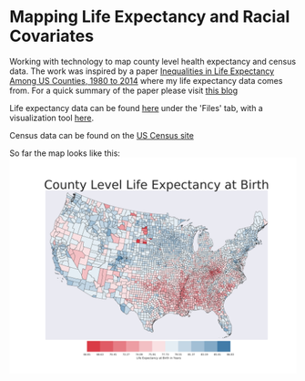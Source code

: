# Mapping Life Expectancy and Racial Covariates
Working with technology to map county level health expectancy and census data. The work was inspired by a paper [Inequalities in Life Expectancy Among US Counties, 1980 to 2014](https://jamanetwork.com/journals/jamainternalmedicine/fullarticle/2626194) where my life expectancy data comes from. For a quick summary of the paper please visit [this blog](https://directorsblog.nih.gov/2017/05/16/widening-gap-in-u-s-life-expectancy/#more-8345)

Life expectancy data can be found [here](http://ghdx.healthdata.org/record/united-states-life-expectancy-and-age-specific-mortality-risk-county-1980-2014) under the 'Files' tab, with a visualization tool [here](https://vizhub.healthdata.org/subnational/usa). 

Census data can be found on the [US Census site](https://www.census.gov/data/datasets/2016/demo/popest/counties-detail.html)

So far the map looks like this:
![alt text](plots/LECountyMap.png "Logo Title Text 1")

